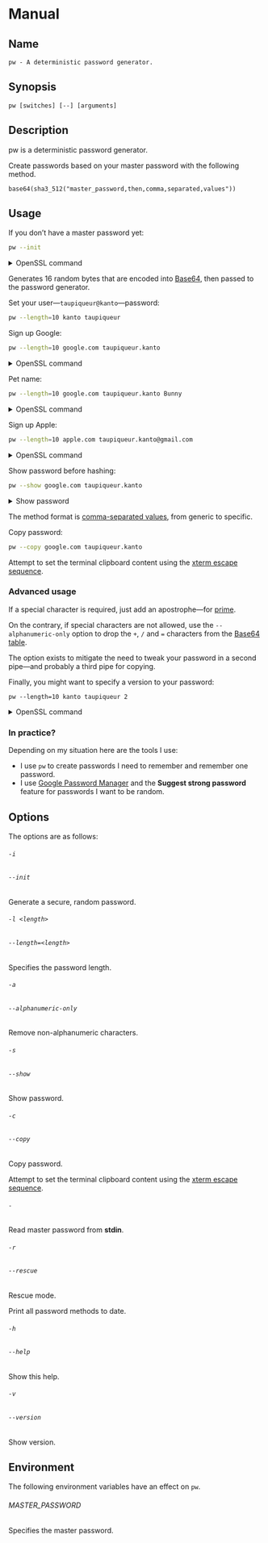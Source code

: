 # Manual

## Name

```
pw - A deterministic password generator.
```

## Synopsis

```
pw [switches] [--] [arguments]
```

## Description

pw is a deterministic password generator.

Create passwords based on your master password with the following method.

```
base64(sha3_512("master_password,then,comma,separated,values"))
```

## Usage

If you don’t have a master password yet:

``` sh
pw --init
```

<details><summary>OpenSSL command</summary>

``` sh
openssl rand -base64 16 | tr -d '\n' | openssl dgst -binary -sha3-512 | openssl enc -A -base64
```

</details>

Generates 16 random bytes that are encoded into [Base64], then passed to the password generator.

[Base64]: https://en.wikipedia.org/wiki/Base64

Set your user—`taupiqueur@kanto`—password:

``` sh
pw --length=10 kanto taupiqueur
```

Sign up Google:

``` sh
pw --length=10 google.com taupiqueur.kanto
```

<details><summary>OpenSSL command</summary>

``` sh
printf 'Strong password,google.com,taupiqueur.kanto' | openssl dgst -binary -sha3-512 | openssl enc -A -base64 | head -c 10
```

</details>

Pet name:

``` sh
pw --length=10 google.com taupiqueur.kanto Bunny
```

<details><summary>OpenSSL command</summary>

``` sh
printf 'Strong password,google.com,taupiqueur.kanto,Bunny' | openssl dgst -binary -sha3-512 | openssl enc -A -base64 | head -c 10
```

</details>

Sign up Apple:

``` sh
pw --length=10 apple.com taupiqueur.kanto@gmail.com
```

<details><summary>OpenSSL command</summary>

``` sh
printf 'Strong password,apple.com,taupiqueur.kanto@gmail.com' | openssl dgst -binary -sha3-512 | openssl enc -A -base64 | head -c 10
```

</details>

Show password before hashing:

``` sh
pw --show google.com taupiqueur.kanto
```

<details><summary>Show password</summary>

```
Strong password,google.com,taupiqueur.kanto
```

</details>

The method format is [comma-separated values], from generic to specific.

[Comma-separated values]: https://en.wikipedia.org/wiki/Comma-separated_values

Copy password:

``` sh
pw --copy google.com taupiqueur.kanto
```

Attempt to set the terminal clipboard content using the [xterm escape sequence].

[xterm escape sequence]: https://xfree86.org/current/ctlseqs.html#:~:text=clipboard

### Advanced usage

If a special character is required, just add an apostrophe—for [prime].

[Prime]: <https://en.wikipedia.org/wiki/Prime_(symbol)#:~:text=Use in mathematics>

On the contrary, if special characters are not allowed, use the `--alphanumeric-only` option
to drop the `+`, `/` and `=` characters from the [Base64 table].

[Base64 table]: https://en.wikipedia.org/wiki/Base64#Base64_table

The option exists to mitigate the need to tweak your password in a second pipe—and probably a third pipe for copying.

Finally, you might want to specify a version to your password:

```
pw --length=10 kanto taupiqueur 2
```

<details><summary>OpenSSL command</summary>

``` sh
printf 'Strong password,kanto,taupiqueur,2' | openssl dgst -binary -sha3-512 | openssl enc -A -base64 | head -c 10
```

</details>

### In practice?

Depending on my situation here are the tools I use:

- I use `pw` to create passwords I need to remember and remember one password.
- I use [Google Password Manager] and the **Suggest strong password** feature for passwords I want to be random.

[Google Password Manager]: https://passwords.google.com

## Options

The options are as follows:

###### `-i`
###### `--init`

Generate a secure, random password.

###### `-l <length>`
###### `--length=<length>`

Specifies the password length.

###### `-a`
###### `--alphanumeric-only`

Remove non-alphanumeric characters.

###### `-s`
###### `--show`

Show password.

###### `-c`
###### `--copy`

Copy password.

Attempt to set the terminal clipboard content using the [xterm escape sequence].

[xterm escape sequence]: https://xfree86.org/current/ctlseqs.html#:~:text=clipboard

###### `-`

Read master password from **stdin**.

###### `-r`
###### `--rescue`

Rescue mode.

Print all password methods to date.

###### `-h`
###### `--help`

Show this help.

###### `-v`
###### `--version`

Show version.

## Environment

The following environment variables have an effect on `pw`.

###### MASTER_PASSWORD

Specifies the master password.
